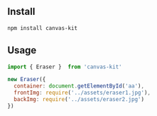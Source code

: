 ## Install
```bash
npm install canvas-kit
```

## Usage
```js
import { Eraser }  from 'canvas-kit'

new Eraser({
  container: document.getElementById('aa'),
  frontImg: require('../assets/eraser1.jpg'),
  backImg: require('../assets/eraser2.jpg')
})
```